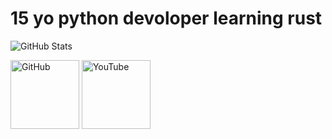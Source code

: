 # 15 yo python devoloper learning rust

![GitHub Stats](https://github-widgetbox.vercel.app/api/profile?username=numsearch&data=followers,repositories,stars,commits&theme=darkmode)

<a href="https://github.com/numsearch"><img src="https://cdn.jsdelivr.net/npm/simple-icons@3.0.1/icons/github.svg" alt="GitHub" height="110"></a>
<a href="https://www.youtube.com/@numsea"><img src="https://cdn.jsdelivr.net/npm/simple-icons@3.0.1/icons/youtube.svg" alt="YouTube" height="110"></a>
